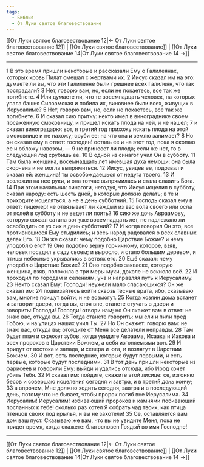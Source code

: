 ```yaml
---
tags:
  - Библия
  - От_Луки_святое_благовествование
---
```

[[От Луки святое благовествование 12|← От Луки святое благовествование 12]] | [[От Луки святое благовествование]] | [[От Луки святое благовествование 14|От Луки святое благовествование 14 →]]

---
1 В это время пришли некоторые и рассказали Ему о Галилеянах, которых кровь Пилат смешал с жертвами их.
2 Иисус сказал им на это: думаете ли вы, что эти Галилеяне были грешнее всех Галилеян, что так пострадали?
3 Нет, говорю вам, но, если не покаетесь, все так же погибнете.
4 Или думаете ли, что те восемнадцать человек, на которых упала башня Силоамская и побила их, виновнее были всех, живущих в Иерусалиме?
5 Нет, говорю вам, но, если не покаетесь, все так же погибнете.
6 И сказал сию притчу: некто имел в винограднике своем посаженную смоковницу, и пришел искать плода на ней, и не нашел;
7 и сказал виноградарю: вот, я третий год прихожу искать плода на этой смоковнице и не нахожу; сруби ее: на что она и землю занимает?
8 Но он сказал ему в ответ: господин! оставь ее и на этот год, пока я окопаю ее и обложу навозом, —
9 не принесет ли плода; если же нет, то в следующий <I>год</I> срубишь ее.
10 В одной из синагог учил Он в субботу.
11 Там была женщина, восемнадцать лет имевшая духа немощи: она была скорчена и не могла выпрямиться.
12 Иисус, увидев ее, подозвал и сказал ей: женщина! ты освобождаешься от недуга твоего.
13 И возложил на нее руки, и она тотчас выпрямилась и стала славить Бога.
14 При этом начальник синагоги, негодуя, что Иисус исцелил в субботу, сказал народу: есть шесть дней, в которые должно делать; в те и приходите исцеляться, а не в день субботний.
15 Господь сказал ему в ответ: лицемер! не отвязывает ли каждый из вас вола своего или осла от яслей в субботу и не ведет ли поить?
16 сию же дочь Авраамову, которую связал сатана вот уже восемнадцать лет, не надлежало ли освободить от уз сих в день субботний?
17 И когда говорил Он это, все противившиеся Ему стыдились; и весь народ радовался о всех славных делах Его.
18 Он же сказал: чему подобно Царствие Божие? и чему уподоблю его?
19 Оно подобно зерну горчичному, которое, взяв, человек посадил в саду своем; и выросло, и стало большим деревом, и птицы небесные укрывались в ветвях его.
20 Ещё сказал: чему уподоблю Царствие Божие?
21 Оно подобно закваске, которую женщина, взяв, положила в три меры муки, доколе не вскисло всё.
22 И проходил по городам и селениям, уча и направляя путь к Иерусалиму.
23 Некто сказал Ему: Господи! неужели мало спасающихся? Он же сказал им:
24 подвизайтесь войти сквозь тесные врата, ибо, сказываю вам, многие поищут войти, и не возмогут.
25 Когда хозяин дома встанет и затворит двери, тогда вы, стоя вне, станете стучать в двери и говорить: Господи! Господи! отвори нам; но Он скажет вам в ответ: не знаю вас, откуда вы.
26 Тогда станете говорить: мы ели и пили пред Тобою, и на улицах наших учил Ты.
27 Но Он скажет: говорю вам: не знаю вас, откуда вы; отойдите от Меня все делатели неправды.
28 Там будет плач и скрежет зубов, когда увидите Авраама, Исаака и Иакова и всех пророков в Царствии Божием, а себя изгоняемыми вон.
29 И придут от востока и запада, и севера и юга, и возлягут в Царствии Божием.
30 И вот, есть последние, которые будут первыми, и есть первые, которые будут последними.
31 В тот день пришли некоторые из фарисеев и говорили Ему: выйди и удались отсюда, ибо Ирод хочет убить Тебя.
32 И сказал им: пойдите, скажите этой лисице: се, изгоняю бесов и совершаю исцеления сегодня и завтра, и в третий <I>день</I> кончу;
33 а впрочем, Мне должно ходить сегодня, завтра и в последующий день, потому что не бывает, чтобы пророк погиб вне Иерусалима.
34 Иерусалим! Иерусалим! избивающий пророков и камнями побивающий посланных к тебе! сколько раз хотел Я собрать чад твоих, как птица птенцов своих под крылья, и вы не захотели!
35 Се, оставляется вам дом ваш пуст. Сказываю же вам, что вы не увидите Меня, пока не придет время, когда скажете: благословен Грядый во имя Господне!

---
[[От Луки святое благовествование 12|← От Луки святое благовествование 12]] | [[От Луки святое благовествование]] | [[От Луки святое благовествование 14|От Луки святое благовествование 14 →]]